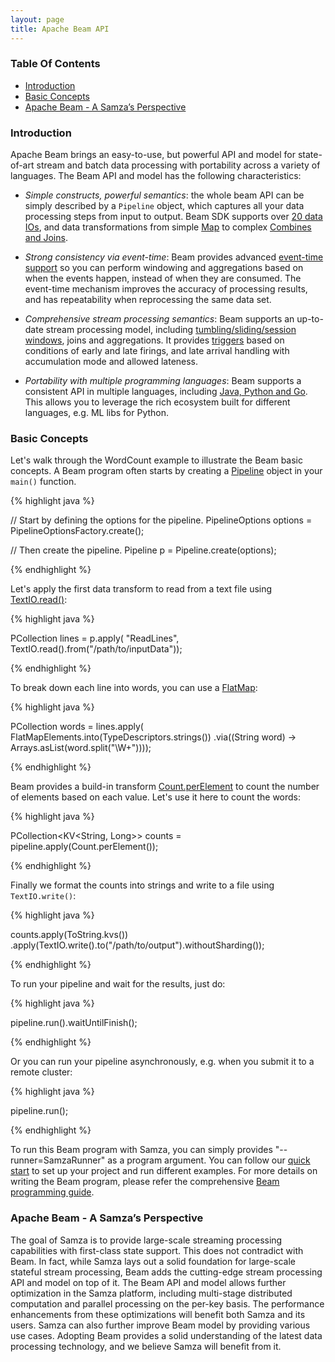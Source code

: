 ```yaml
---
layout: page
title: Apache Beam API
---
```

<!--
   Licensed to the Apache Software Foundation (ASF) under one or more
   contributor license agreements.  See the NOTICE file distributed with
   this work for additional information regarding copyright ownership.
   The ASF licenses this file to You under the Apache License, Version 2.0
   (the "License"); you may not use this file except in compliance with
   the License.  You may obtain a copy of the License at

       http://www.apache.org/licenses/LICENSE-2.0

   Unless required by applicable law or agreed to in writing, software
   distributed under the License is distributed on an "AS IS" BASIS,
   WITHOUT WARRANTIES OR CONDITIONS OF ANY KIND, either express or implied.
   See the License for the specific language governing permissions and
   limitations under the License.
-->

### Table Of Contents
- [Introduction](#introduction)
- [Basic Concepts](#basic-concepts)
- [Apache Beam - A Samza’s Perspective](#apache-beam---a-samza’s-perspective)

### Introduction

Apache Beam brings an easy-to-use, but powerful API and model for state-of-art stream and batch data processing with portability across a variety of languages. The Beam API and model has the following characteristics:

- *Simple constructs, powerful semantics*: the whole beam API can be simply described by a `Pipeline` object, which captures all your data processing steps from input to output. Beam SDK supports over [20 data IOs](https://beam.apache.org/documentation/io/built-in/), and data transformations from simple [Map](https://beam.apache.org/releases/javadoc/2.11.0/org/apache/beam/sdk/transforms/MapElements.html) to complex [Combines and Joins](https://beam.apache.org/releases/javadoc/2.11.0/index.html?org/apache/beam/sdk/transforms/Combine.html).

- *Strong consistency via event-time*: Beam provides advanced [event-time support](https://beam.apache.org/documentation/programming-guide/#watermarks-and-late-data) so you can perform windowing and aggregations based on when the events happen, instead of when they are consumed. The event-time mechanism improves the accuracy of processing results, and has repeatability when reprocessing the same data set.

- *Comprehensive stream processing semantics*: Beam supports an up-to-date stream processing model, including [tumbling/sliding/session windows](https://beam.apache.org/documentation/programming-guide/#windowing), joins and aggregations. It provides [triggers](https://beam.apache.org/documentation/programming-guide/#triggers) based on conditions of early and late firings, and late arrival handling with accumulation mode and allowed lateness.

- *Portability with multiple programming languages*: Beam supports a consistent API in multiple languages, including [Java, Python and Go](https://beam.apache.org/roadmap/portability/). This allows you to leverage the rich ecosystem built for different languages, e.g. ML libs for Python.

### Basic Concepts

Let's walk through the WordCount example to illustrate the Beam basic concepts. A Beam program often starts by creating a [Pipeline](https://beam.apache.org/releases/javadoc/2.11.0/org/apache/beam/sdk/Pipeline.html) object in your `main()` function.

{% highlight java %}

// Start by defining the options for the pipeline.
PipelineOptions options = PipelineOptionsFactory.create();

// Then create the pipeline.
Pipeline p = Pipeline.create(options);

{% endhighlight %}

Let's apply the first data transform to read from a text file using [TextIO.read()](https://beam.apache.org/releases/javadoc/2.11.0/org/apache/beam/sdk/io/TextIO.html):

{% highlight java %}

PCollection<String> lines = p.apply(
  "ReadLines", TextIO.read().from("/path/to/inputData"));

{% endhighlight %}

To break down each line into words, you can use a [FlatMap](https://beam.apache.org/releases/javadoc/2.11.0/org/apache/beam/sdk/transforms/FlatMapElements.html):

{% highlight java %}

PCollection<String> words = lines.apply(
    FlatMapElements.into(TypeDescriptors.strings())
        .via((String word) -> Arrays.asList(word.split("\\W+"))));

{% endhighlight %}

Beam provides a build-in transform [Count.perElement](https://beam.apache.org/releases/javadoc/2.11.0/org/apache/beam/sdk/transforms/Count.html) to count the number of elements based on each value. Let's use it here to count the words:

{% highlight java %}

PCollection<KV<String, Long>> counts = pipeline.apply(Count.perElement());

{% endhighlight %}

Finally we format the counts into strings and write to a file using `TextIO.write()`:

{% highlight java %}

counts.apply(ToString.kvs())
      .apply(TextIO.write().to("/path/to/output").withoutSharding());

{% endhighlight %}

To run your pipeline and wait for the results, just do:

{% highlight java %}

pipeline.run().waitUntilFinish();

{% endhighlight %}

Or you can run your pipeline asynchronously, e.g. when you submit it to a remote cluster:

{% highlight java %}

pipeline.run();

{% endhighlight %}

To run this Beam program with Samza, you can simply provides "--runner=SamzaRunner" as a program argument. You can follow our [quick start](/startup/quick-start/{{site.version}}/beam.html) to set up your project and run different examples. For more details on writing the Beam program, please refer the comprehensive [Beam programming guide](https://beam.apache.org/documentation/programming-guide/).

### Apache Beam - A Samza’s Perspective

The goal of Samza is to provide large-scale streaming processing capabilities with first-class state support. This does not contradict with Beam. In fact, while Samza lays out a solid foundation for large-scale stateful stream processing, Beam adds the cutting-edge stream processing API and model on top of it. The Beam API and model allows further optimization in the Samza platform, including multi-stage distributed computation and parallel processing on the per-key basis. The performance enhancements from these optimizations will benefit both Samza and its users. Samza can also further improve Beam model by providing various use cases. Adopting Beam provides a solid understanding of the latest data processing technology, and we believe Samza will benefit from it.
